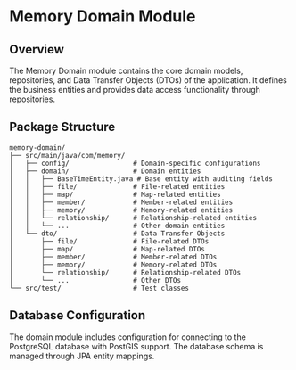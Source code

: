 # Memory Domain Module

## Overview
The Memory Domain module contains the core domain models, repositories, and Data Transfer Objects (DTOs) of the application. It defines the business entities and provides data access functionality through repositories.

## Package Structure
```
memory-domain/
├── src/main/java/com/memory/
│   ├── config/                # Domain-specific configurations
│   ├── domain/                # Domain entities
│   │   ├── BaseTimeEntity.java # Base entity with auditing fields
│   │   ├── file/              # File-related entities
│   │   ├── map/               # Map-related entities
│   │   ├── member/            # Member-related entities
│   │   ├── memory/            # Memory-related entities
│   │   └── relationship/      # Relationship-related entities
│   │   └── ...                # Other domain entities
│   └── dto/                   # Data Transfer Objects
│       ├── file/              # File-related DTOs
│       ├── map/               # Map-related DTOs
│       ├── member/            # Member-related DTOs
│       ├── memory/            # Memory-related DTOs
│       └── relationship/      # Relationship-related DTOs
│       └── ...                # Other DTOs
└── src/test/                  # Test classes
```

## Database Configuration
The domain module includes configuration for connecting to the PostgreSQL database with PostGIS support. The database schema is managed through JPA entity mappings.
